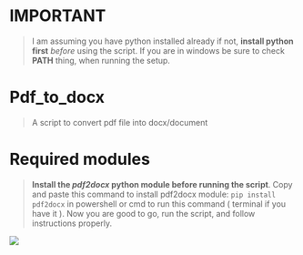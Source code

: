 # IMPORTANT
> I am assuming you have python installed already if not, **install python first** *before* using the script. If you are in windows be sure to check **PATH** thing, when running the setup. 
# Pdf_to_docx
> A script to convert pdf file into docx/document
# Required modules
> **Install the *pdf2docx* python module before running the script**.
Copy and paste this command to install pdf2docx module: `pip install pdf2docx` in powershell or cmd to run this command ( terminal if you have it ).
Now you are good to go, run the script, and follow instructions properly.

![](https://i.pinimg.com/originals/26/26/0d/26260d6850d544d5d488bfe64f84ef38.jpg)
